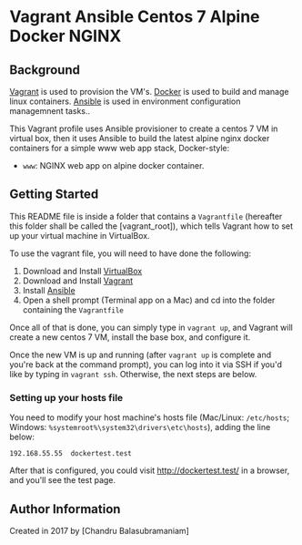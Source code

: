 # Vagrant Ansible Centos 7 Alpine Docker NGINX


## Background

[Vagrant](https://www.vagrantup.com/) is used to provision the VM's. 
[Docker](https://www.docker.com/) is used to build and manage linux containers. 
[Ansible](http://www.ansible.com/) is used in environment configuration managemnent tasks..

This Vagrant profile uses Ansible provisioner to create a centos 7 VM in virtual box, then it uses Ansible to build the latest alpine nginx docker containers for a simple www web app stack, Docker-style:

  - `www`: NGINX web app on alpine docker container.
 

## Getting Started

This README file is inside a folder that contains a `Vagrantfile` (hereafter this folder shall be called the [vagrant_root]), which tells Vagrant how to set up your virtual machine in VirtualBox.

To use the vagrant file, you will need to have done the following:

  1. Download and Install [VirtualBox](https://www.virtualbox.org/wiki/Downloads)
  2. Download and Install [Vagrant](https://www.vagrantup.com/downloads.html)
  3. Install [Ansible](http://docs.ansible.com/intro_installation.html)
  4. Open a shell prompt (Terminal app on a Mac) and cd into the folder containing the `Vagrantfile`
  
Once all of that is done, you can simply type in `vagrant up`, and Vagrant will create a new centos 7 VM, install the base box, and configure it.

Once the new VM is up and running (after `vagrant up` is complete and you're back at the command prompt), you can log into it via SSH if you'd like by typing in `vagrant ssh`. Otherwise, the next steps are below.

### Setting up your hosts file

You need to modify your host machine's hosts file (Mac/Linux: `/etc/hosts`; Windows: `%systemroot%\system32\drivers\etc\hosts`), adding the line below:

    192.168.55.55  dockertest.test

After that is configured, you could visit http://dockertest.test/ in a browser, and you'll see the test page.

## Author Information

Created in 2017 by [Chandru Balasubramaniam]
